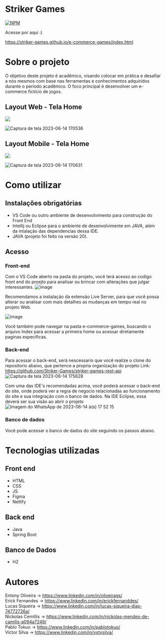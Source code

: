# Striker Games
[![NPM](https://img.shields.io/npm/l/react)](https://github.com/ericckao/PortfolioWeb/blob/main/LICENSE) 

Acesse por aqui :)

https://striker-games.github.io/e-commerce-games/index.html

# Sobre o projeto
O objetivo deste projeto é acadêmico, visando colocar em prática e desafiar a nós mesmos com base nas ferramentas e conhecimentos adquiridos durante o período acadêmico. O foco principal é desenvolver um e-commerce fictício de jogos.


## Layout Web - Tela Home
<img src="http://img.shields.io/static/v1?label=STATUS&message=EM%20DESENVOLVIMENTO&color=GREEN&style=for-the-badge"/>

![Captura de tela 2023-06-14 170536](https://github.com/Striker-Games/e-commerce-games/assets/88864793/6795964c-9b33-462a-80a7-c501720158ae)




## Layout Mobile - Tela Home
<img src="http://img.shields.io/static/v1?label=STATUS&message=EM%20DESENVOLVIMENTO&color=GREEN&style=for-the-badge"/>

![Captura de tela 2023-06-14 170631](https://github.com/Striker-Games/e-commerce-games/assets/88864793/9de862d0-7cce-4edf-b11c-439959127b21)

# Como utilizar
## Instalações obrigatórias
- VS Code ou outro ambiente de desenvolvimento para construção do Front End
- Intellij ou Eclipse para o ambiente de desenvolvimente em JAVA, além da intalação das dependencias dessa IDE.
- JAVA (projeto foi feito na versão 20).

## Acesso

### Front-end
Com o VS Code aberto na pasta do projeto, você terá acesso ao codigo front end do proejto para analisar ou brincar com alterações que julgar interessantes.
![image](https://github.com/Striker-Games/e-commerce-games/assets/88864793/ed04d17c-9470-4eb1-a983-769c011eae60)

Recomendamos a instalação da extensão Live Server, para que você possa alterar ou analisar com mais detalhes as mudanças em tempo real no projeto Web.

![image](https://github.com/Striker-Games/e-commerce-games/assets/88864793/ee7bfd37-fb41-4d02-801a-9e64966577ca)

Você também pode navegar na pasta e-commerce-games, buscando o arquivo Index para acessar a primeira home ou acessar diretamente paginas especificas. 

### Back-end

Para acessar o back-end, será nescessario que você realize o clone do repositorio abaixo, que pertence a propria organização do projeto
Link: https://github.com/Striker-Games/striker-games-rest-api
![Captura de tela 2023-06-14 175628](https://github.com/Striker-Games/striker-games-rest-api/assets/88864793/092a191a-d5db-46a8-aacb-d20e2dbbf0e3)

Com uma das IDE's recomendadas acima, você poderá acessar o back-end do site, onde poderá ver a regra de negocio relacionadas ao funcionamento do site e sua integração com o banco de dados.
Na IDE Eclipse, essa deverá ser sua visão ao abrir o projeto 
![Imagem do WhatsApp de 2023-06-14 à(s) 17 52 15](https://github.com/Striker-Games/e-commerce-games/assets/88864793/0f476dfd-5995-401a-b5a5-4547978652dd)

### Banco de dados
Você pode acessar o banco de dados do site seguindo os passos abaixo.



# Tecnologias utilizadas
## Front end
- HTML 
- CSS
- JS
- Figma
- Netlify

## Back end
- Java
- Spring Boot


## Banco de Dados
- H2



# Autores
Entony Oliveira  → https://www.linkedin.com/in/oliveirags/  <br>
Erick Fernandes → https://www.linkedin.com/in/erickfernanddes/ <br>
Lucas Siqueira   → https://www.linkedin.com/in/lucas-siqueira-dias-74772726a/ <br>
Nickolas Cemillis → https://www.linkedin.com/in/nickolas-mendes-de-camilis-a094a7249/ <br>
Pablo Tokuo → https://www.linkedin.com/in/pablotokuo/ <br>
Victor Silva → https://www.linkedin.com/in/vxtxsilva/
